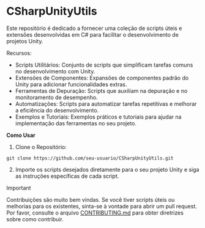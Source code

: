 # CSharpUnityUtils
Este repositório é dedicado a fornecer uma coleção de scripts úteis e extensões desenvolvidas em C# para facilitar o desenvolvimento de projetos Unity.

Recursos:
* Scripts Utilitários: Conjunto de scripts que simplificam tarefas comuns no desenvolvimento com Unity.
* Extensões de Componentes: Expansões de componentes padrão do Unity para adicionar funcionalidades extras.
* Ferramentas de Depuração: Scripts que auxiliam na depuração e no monitoramento de desempenho.
* Automatizações: Scripts para automatizar tarefas repetitivas e melhorar a eficiência do desenvolvimento.
* Exemplos e Tutoriais: Exemplos práticos e tutoriais para ajudar na implementação das ferramentas no seu projeto.

**Como Usar**
1. Clone o Repositório:
```
git clone https://github.com/seu-usuario/CSharpUnityUtils.git 
```
2. Importe os scripts desejados diretamente para o seu projeto Unity e siga as instruções específicas de cada script.

> [!IMPORTANT]
> Contribuições são muito bem vindas. Se você tiver scripts úteis ou melhorias para os existentes, sinta-se à vontade para abrir um pull request.\
> Por favor, consulte o arquivo [CONTRIBUTING.md](https://github.com/guavovic/CSharpUnityUtils/blob/main/CONTRIBUTING.md) para obter diretrizes sobre como contribuir.
